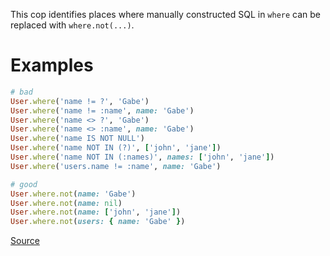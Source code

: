 
This cop identifies places where manually constructed SQL
in `where` can be replaced with `where.not(...)`.

# Examples

```ruby
# bad
User.where('name != ?', 'Gabe')
User.where('name != :name', name: 'Gabe')
User.where('name <> ?', 'Gabe')
User.where('name <> :name', name: 'Gabe')
User.where('name IS NOT NULL')
User.where('name NOT IN (?)', ['john', 'jane'])
User.where('name NOT IN (:names)', names: ['john', 'jane'])
User.where('users.name != :name', name: 'Gabe')

# good
User.where.not(name: 'Gabe')
User.where.not(name: nil)
User.where.not(name: ['john', 'jane'])
User.where.not(users: { name: 'Gabe' })
```

[Source](http://www.rubydoc.info/gems/rubocop/RuboCop/Cop/Rails/WhereNot)